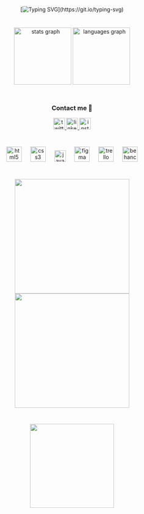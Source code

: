 <div align="center">

[![Typing SVG](https://readme-typing-svg.demolab.com?font=Arial&weight=900&size=34&pause=1000&color=7388d9&center=true&vCenter=true&width=728&height=41&lines=Hi+there+👋+I´m+Kauã+Biasebetti%2C;Web+Developer!)](https://git.io/typing-svg)



<div align="center">
  <img height="8" src="https://user-images.githubusercontent.com/73097560/115834477-dbab4500-a447-11eb-908a-139a6edaec5c.gif"/>
  <br><br>
</div>



<div align="center">
<img class="coisastatus" src="https://github-readme-stats.vercel.app/api?username=kauuaa&hide_title=false&hide_rank=false&show_icons=true&include_all_commits=true&count_private=true&disable_animations=false&theme=discord_old_blurple&hide_border=true&order=2" height="150" alt="stats graph"\>
  
  <img src="https://github-readme-stats.vercel.app/api/top-langs?username=kauuaa&locale=en&hide_title=false&layout=compact&card_width=320&langs_count=5&theme=discord_old_blurple&hide_border=true&order=2" height="150" alt="languages graph"/>
  <br><br>
</div>



<div align="center">
  <img height="8" src="https://user-images.githubusercontent.com/73097560/115834477-dbab4500-a447-11eb-908a-139a6edaec5c.gif"/>
  <br>
</div>



<div align="center" >
    <h3 align="center" color="#7388d9">Contact me 🤝</h3>
</div>



<div align="center">
  <a href="https://twitter.com/kbiasebetti_" target="_blank">
    <img src="https://img.shields.io/static/v1?message=Twitter&logo=twitter&label=&color=1DA1F2&logoColor=white&labelColor=&style=for-the-badge" height="30" alt="twitter logo"/>
  </a>
  <a href="https://www.linkedin.com/in/kau%C3%A3-biasebetti-de-souza-a310a6272/" target="_blank">
    <img src="https://img.shields.io/static/v1?message=LinkedIn&logo=linkedin&label=&color=0077B5&logoColor=white&labelColor=&style=for-the-badge" height="30" alt="linkedin logo"  />
  </a>
  <a href="https://www.instagram.com/kbiasebetti/" target="_blank">
    <img src="https://img.shields.io/static/v1?message=Instagram&logo=instagram&label=&color=E4405F&logoColor=white&labelColor=&style=for-the-badge" height="30" alt="instagram logo"  />
  </a>
  <br><br>
</div>



<div align="center">
  <img height="8" src="https://user-images.githubusercontent.com/73097560/115834477-dbab4500-a447-11eb-908a-139a6edaec5c.gif"  />
</div>



<div align="center">
  <br>
  <img src="https://cdn.jsdelivr.net/gh/devicons/devicon/icons/html5/html5-original.svg" height="40" alt="html5 logo"  />
  <img width="15" />
  <img src="https://cdn.jsdelivr.net/gh/devicons/devicon/icons/css3/css3-original.svg" height="40" alt="css3 logo"  />
  <img width="15" />
  <img src="https://skillicons.dev/icons?i=js" height="30" alt="javascript logo"  />
  <img width="15" />
  <img src="https://cdn.jsdelivr.net/gh/devicons/devicon/icons/figma/figma-original.svg" height="40" alt="figma logo"  />
  <img width="15" />
  <img src="https://cdn.jsdelivr.net/gh/devicons/devicon/icons/trello/trello-plain.svg" height="40" alt="trello logo"  />
  <img width="15" />
  <img src="https://cdn.jsdelivr.net/gh/devicons/devicon/icons/behance/behance-original.svg" height="40" alt="behance logo"  />
    <br><br>
</div>



<div align="center">
  <img height="8" src="https://user-images.githubusercontent.com/73097560/115834477-dbab4500-a447-11eb-908a-139a6edaec5c.gif"  />
    <br><br>
</div>



<div align="center">
    <img align="center" height="300px" class="spotify" src="https://spotify-recently-played-readme.vercel.app/api?user=12hwsjmyo4n1spbgon0jrv42x&unique={true|1|on|yes}"/>
    <img align="center" height="300px" src="https://cdn.glitch.global/d7e807c9-73a6-4640-8631-4a6c2de3a0a1/meh-monday.gif?v=1700232434127">
    <br><br>
</div>



<div align="center">
  <img height="8" src="https://user-images.githubusercontent.com/73097560/115834477-dbab4500-a447-11eb-908a-139a6edaec5c.gif"  />
    <br><br>
</div>


<div  align="center" class="divSTATUSFINAL">
<img class="statusFINAL" src="http://github-profile-summary-cards.vercel.app/api/cards/profile-details?username=kauuaa&theme=discord_old_blurple&hide_border=true&order=2" height="220em"/> 
</div>






